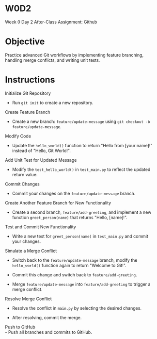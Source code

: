 # W0D2
Week 0 Day 2 After-Class Assignment: Github

# Objective
Practice advanced Git workflows by implementing feature branching, handling merge conflicts, and writing unit tests.

# Instructions

Initialize Git Repository  
   - Run `git init` to create a new repository.  

Create Feature Branch  
   - Create a new branch: `feature/update-message` using `git checkout -b feature/update-message`.

Modify Code  
   - Update the `hello_world()` function to return "Hello from [your name]!" instead of "Hello, Git World!".

Add Unit Test for Updated Message  
   - Modify the `test_hello_world()` in `test_main.py` to reflect the updated return value.

Commit Changes  
   - Commit your changes on the `feature/update-message` branch.

Create Another Feature Branch for New Functionality  
   - Create a second branch, `feature/add-greeting`, and implement a new function `greet_person(name)` that returns "Hello, [name]!".

Test and Commit New Functionality  
   - Write a new test for `greet_person(name)` in `test_main.py` and commit your changes.

Simulate a Merge Conflict  
   - Switch back to the `feature/update-message` branch, modify the `hello_world()` function again to return "Welcome to Git!".

   - Commit this change and switch back to `feature/add-greeting`.

   - Merge `feature/update-message` into `feature/add-greeting` to trigger a merge conflict.

Resolve Merge Conflict  
   - Resolve the conflict in `main.py` by selecting the desired changes.

   - After resolving, commit the merge.

Push to GitHub  
    - Push all branches and commits to GitHub. 

